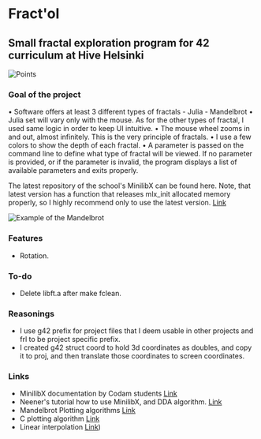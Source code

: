 # Fract'ol

## Small fractal exploration program for 42 curriculum at Hive Helsinki

![Points](points.png)

### Goal of the project

• Software offers at least 3 different types of fractals - Julia - Mandelbrot
• Julia set will vary only with the mouse. As for the other types of fractal,
I used same logic in order to keep UI intuitive.
• The mouse wheel zooms in and out, almost infinitely. This is the very principle of fractals.
• I use a few colors to show the depth of each fractal.
• A parameter is passed on the command line to define what type of fractal will be
viewed. If no parameter is provided, or if the parameter is invalid, the program
displays a list of available parameters and exits properly.

The latest repository of the school's MinilibX can be found here. Note, that latest version has a function that releases mlx_init allocated memory properly, so I highly recommend only to use the latest version.
[Link](https://github.com/42Paris/minilibx-linux)

![Example of the Mandelbrot](example.png)

### Features

- Rotation.

### To-do

- Delete libft.a after make fclean.

### Reasonings

- I use g42 prefix for project files that I deem usable in other projects and frl to be project specific prefix.
- I created g42 struct coord to hold 3d coordinates as doubles, and copy it to proj, and then translate those coordinates to screen coordinates.

### Links

- MinilibX documentation by Codam students [Link](https://harm-smits.github.io/42docs/libs/minilibx/getting_started.html#compilation-on-linux)
- Neener's tutorial how to use MinilibX, and DDA algorithm. [Link](https://gontjarow.github.io/MiniLibX/)
- Mandelbrot Plotting algorithms [Link](https://en.wikipedia.org/wiki/Plotting_algorithms_for_the_Mandelbrot_set)
- C plotting algorithm [Link](https://jonisalonen.com/2013/lets-draw-the-mandelbrot-set/)
- Linear interpolation [Link](https://en.wikipedia.org/wiki/Linear_interpolation))
